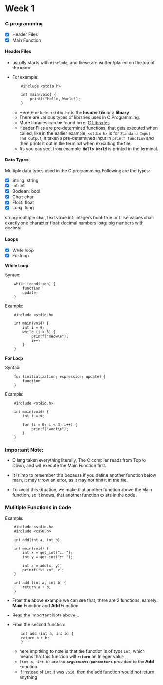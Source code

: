 # Week 1

### C programming

- [x] Header Files
- [x] Main Function

#### Header Files

- usually starts with `#include`, and these are written/placed on the top of the code
- For example:
    ```
        #include <stdio.h>

        int main(void) {
            printf("Hello, World!);
        }
    ```

    - Here `#include <stdio.h>` is the **header file** or a **library**
    - There are various types of libraries used in C Programming.
    - More libraries can be found here: [C Libraries](manual.cs50.io)
    - Header Files are pre-determined functions, that gets executed when called, like in the earlier example, `<stdio.h>` is for `Standard Input and Output`, it taken a pre-determined input in `printf function` and then prints it out in the terminal when executing the file.
    - As you can see, from example, **`Hello World`** is printed in the terminal.

#### Data Types

Multiple data types used in the C programming.
Following are the types:

- [x] String: string
- [x] Int: int
- [x] Boolean: bool
- [x] Char: char
- [x] Float: float
- [x] Long: long

string: multiple char, text value
int: integers
bool: true or false values
char: exactly one character
float: decimal numbers
long: big numbers with decimal

#### Loops

- [x] While loop
- [x] For loop

**While Loop**

Syntax:
```
    while (condition) {
        function;
        update;
    }
```

Example:
```
    #include <stdio.h>

    int main(void) {
        int i = 0;
        while (i < 3) {
            printf("meow\n");
            i++;
        }
    }
```

**For Loop**

Syntax:
```
    for (initialization; expression; update) {
        function
    }
```

Example:
```
    #include <stdio.h>

    int main(void) {
        int i = 0;

        for (i = 0; i < 3; i++) {
            printf("woof\n");
        }
    }
```

### Important Note:
- C lang taken everything literally, The C compiler reads from Top to Down, and will execute the Main Function first.

- It is imp to remember this because if you define another function below main, it may throw an error, as it may not find it in the file.

- To avoid this situation, we make that another function above the Main function, so it knows, that another function exists in the code.

### Mulitiple Functions in Code

Example:
```
    #include <stdio.h>
    #include <cs50.h>

    int add(int a, int b);

    int main(void) {
        int x = get_int("x: ");
        int y = get_int("y: ");

        int z = add(x, y);
        printf("%i \n", z);
    }

    int add (int a, int b) {
        return a + b;
    }
```

- From the above example we can see that, there are 2 functions, namely: **Main** Function and **Add** Function
- Read the Important Note above...
- From the second function:
    ```
        int add (int a, int b) {
        return a + b;
        }
    ```

    - here imp thing to note is that the function is of type `int`, which means that this function will **`return`** an Integer value
    - `(int a, int b)` are the **`arguements/parameters`** provided to the **Add** Function.
    - If instead of `int` it was `void`, then the add function would not return anything